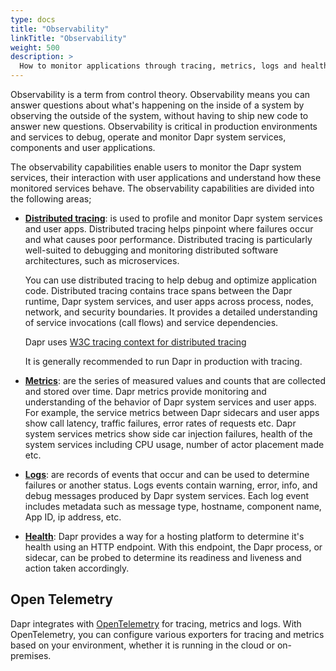 ```yaml
---
type: docs
title: "Observability"
linkTitle: "Observability"
weight: 500
description: >
  How to monitor applications through tracing, metrics, logs and health
---
```


Observability is a term from control theory. Observability means you can answer questions about what's happening on the inside of a system by observing the outside of the system, without having to ship new code to answer new questions. Observability is critical in production environments and services to debug, operate and monitor Dapr system services, components and user applications.

The observability capabilities enable users to monitor the Dapr system services, their interaction with user applications and understand how these monitored services behave. The observability capabilities are divided into the following areas;

* **[Distributed tracing](./traces.md)**: is used to profile and monitor Dapr system services and user apps. Distributed tracing helps pinpoint where failures occur and what causes poor performance. Distributed tracing is particularly well-suited to debugging and monitoring distributed software architectures, such as microservices.

    You can use distributed tracing to help debug and optimize application code. Distributed tracing contains trace spans between the Dapr runtime, Dapr system services, and user apps across process, nodes, network, and security boundaries. It provides a detailed understanding of service invocations (call flows) and service dependencies.

    Dapr uses [W3C tracing context for distributed tracing](./W3C-traces.md)

    It is generally recommended to run Dapr in production with tracing.
* **[Metrics](./metrics.md)**: are the series of measured values and counts that are collected and stored over time. Dapr metrics provide monitoring and understanding of the behavior of Dapr system services and user apps. For example, the service metrics between Dapr sidecars and user apps show call latency, traffic failures, error rates of requests etc. Dapr system services metrics show side car injection failures, health of the system services including CPU usage, number of actor placement made etc.  

* **[Logs](./logs.md)**: are records of events that occur and can be used to determine failures or another status. Logs events contain warning, error, info, and debug messages produced by Dapr system services. Each log event includes metadata such as message type, hostname, component name, App ID, ip address, etc.

* **[Health](./health.md)**: Dapr provides a way for a hosting platform to determine it's health using an HTTP endpoint. With this endpoint, the Dapr process, or sidecar, can be probed to determine its readiness and liveness and action taken accordingly.

## Open Telemetry
Dapr integrates with [OpenTelemetry](https://opentelemetry.io/) for tracing, metrics and logs. With OpenTelemetry, you can configure various exporters for tracing and metrics based on your environment, whether it is running in the cloud or on-premises.
